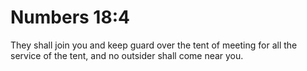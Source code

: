 # Numbers 18:4

They shall join you and keep guard over the tent of meeting for all the service of the tent, and no outsider shall come near you.
